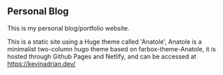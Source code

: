 ## Personal Blog

This is my personal blog/portfolio website.

This is a static site using a Huge theme called 'Anatole', Anatole is a minimalist two-column hugo theme based on farbox-theme-Anatole, it is hosted through Github Pages and Netlify, and can be accessed at https://kevinadrian.dev/
